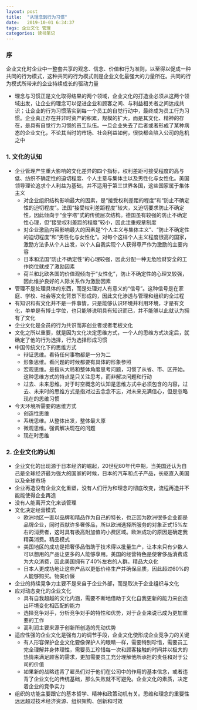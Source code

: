 ```yaml
---
layout: post
title:  "从理念到行为习惯"
date:   2019-10-01 6:34:37
tags: 企业文化 管理
categories: 读书笔记
---
```


### 序

企业文化时企业中一整套共享的观念、信念、价值和行为准则，以至得以促成一种共同的行为模式，这种共同的行为模式则是企业文化最强大的力量所在。共同的行为模式所带来的企业持续成长的驱动力量
- 理念与习惯正是文化取得结果的两个领域，企业文化的打造业必须从这两个领域出发，让企业的理念可以促进企业和顾客之间、与利益相关者之间达成共识；让企业的行为习惯落实到每一个员工的自觉行动中，最终成为员工行为习惯。企业真正存在并非时资产的积累，规模的扩大，而是其文化、精神的存在，是具有自觉行为习惯的员工队伍。一旦企业失去了后者或者形成了某种病态的企业文化，不论其当时的市场、社会利益如何，很快都会陷入公司的危机之中


### 1. 文化的认知

- 企业管理产生重大影响的文化差异的四个指标，权利差距可接受程度的高与低、纺织不确定性的迫切程度、个人主意与集体主以及男性化与女性化。美国领导理论追求个人利益为基础，并不适用于第三世界各国，这些国家属于集体主义
    + 对企业组织结构影响最大的因素，是“接受权利差距的程度”和“防止不确定性的迫切程度”。法国“接受权利差距程度”较大，又迫切要求防止不确定性，因此倾向于“金字塔”式的传统层次结构。德国虽有较强的防止不确定性心理，但“接受权利差距的程度”较小，因此注重规章制度
    + 对企业激励内容影响最大的因素是“个人主义与集体主义”、“防止不确定性的迫切程度”和“男性化与女性化”。对每个这样个人主义程度很高的国家，激励方法多从个人出发，以个人自我实现个人获得尊严作为激励的主要内容
    + 日本和法国“防止不确定性”的心理较强，因此分配一种无危险财安全的工作岗位就成了激励因素
    + 荷兰和北欧各国的价值观倾向于“女性化”，防止不确定性的心理又较强，因此维护良好的人际关系作为激励因素
- 管理不是处理具体的东西，而是处理对人有意义的“信号”。这种信号是在家庭、学校、社会等文化背景下形成的，因此文化渗透与管理和组织的全过程
- 有知识和有文化并不是一件事情，只是能够认识环境并利用环境，才是有文化，单单是有博士学位，也只能够说明具有知识而已，并不能够以此就认为拥有了文化
- 企业文化是全员的行为共识而非创业者或者老板文化
- 文化之所以重要，就是因为文化决定思维方式，一个人的思维方式决定后，就确定了他的行为选择，行为选择形成习惯
- 中国传统文化下的思维方式
    + 辩证思维。看待任何事物都是一分为二
    + 形象思维。看问题的时候都要有具体的形象参照
    + 宏观思维。是指从大局和整体角度思考问题，习惯了从省、市、区开始。这种思维方式的特点是只关注思考，而非解决问题和行动
    + 过去、未来思维。对于时空概念的认知是思维方式中必须包含的内容，过去、未来时的思维方式是指对过去念念不忘，对未来充满信心，但是忽略现在的思维习惯
- 今天环境所需要的思维方式
    + 创造性思维
    + 系统思维。从整体出发，整体最大原
    + 微观思维。强调解决现在的问题
    + 现在时思维

### 2. 企业文化的认知

- 企业文化的出现源于日本经济的崛起，20世纪80年代中期，当美国还认为自己是全球经济最为强大的国家的时候，日本的汽车和点子产品，长驱直入美国以及全球市场
- 企业再造没有企业文化重塑，没有人们行为和理念的彻底改变，流程再造并不能能使得企业再造
- 没有人能离开文化来谈管理
- 文化决定经营模式
    + 欧洲地区一直以品牌和精品作为自己的特长，也正因为欧洲很多企业都是品牌企业，同时贡献许多奢侈品，所以欧洲选择所服务的对象正式15%左右的消费者，这时具有极高附加值的小费区域。欧洲成功的原因是确定我精英消费。精品模式
    + 美国地区的成功是把奢侈品借助于技术得以批量生产，让本来只有少数人可以想用的产品让更多的人能够享用。美国的经营特色是使奢侈品消费成为大众消费，因此美国拥有了40%左右的人群。精品大众化
    + 日本人更成功地让这些产品以更低价格生产并确保品质，因此超过60%的人能够购买。物美价廉
- 企业的持续竞争力主要不是来自于企业外部，而是取决于企业组织与文化
- 应对动态变化的企业文化
    + 具有自我超越的文化内涵，需要不断地借助于文化自我更新的能力来创造出环境变化相匹配的能力
    + 选择竞争对手，分析竞争对手的特性和优势，对于企业来说已成为更加重要的工作
    + 高利润主要来源于创新所创造的先动优势
- 适应性强的企业文化是强有力的调节手段，企业文化使形成企业竞争力的关键
    + 有人形容保护企业文化要像保护人的眼睛一样，需要特别珍惜，需要员工完全理解并身体理性，需要员工珍惜每一次和顾客接触的时间并以极大的热情来满足顾客的需求，更加需要员工充分理解他所承担的责任和对于公司的价值
    + 如果新的战略违背了雇员们对于他们在公司中的作用的基本信念，或者违背了企业文化的传统基础，那么失败就不可避免。企业文化的素质，决定着企业的竞争实力
- 组织的功能主要跟它的基本哲学、精神和政策动机有关。思维和理念的重要性远远超过技术经济资源、组织架构、创新和时效
